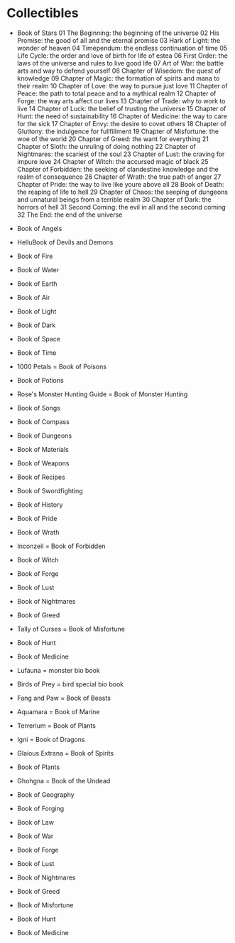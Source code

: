 # Collectibles

- Book of Stars
    01 The Beginning: the beginning of the universe
    02 His Promise: the good of all and the eternal promise
    03 Hark of Light: the wonder of heaven
    04 Timependum: the endless continuation of time
    05 Life Cycle: the order and love of birth for life of estea
    06 First Order: the laws of the universe and rules to live good life
    07 Art of War: the battle arts and way to defend yourself
    08 Chapter of Wisedom: the quest of knowledge
    09 Chapter of Magic: the formation of spirits and mana to their realm
    10 Chapter of Love: the way to pursue just love
    11 Chapter of Peace: the path to total peace and to a mythical realm
    12 Chapter of Forge: the way arts affect our lives
    13 Chapter of Trade: why to work to live
    14 Chapter of Luck: the belief of trusting the universe
    15 Chapter of Hunt: the need of sustainability
    16 Chapter of Medicine: the way to care for the sick
    17 Chapter of Envy: the desire to covet others
    18 Chapter of Gluttony: the indulgence for fullfillment
    19 Chapter of Misfortune: the woe of the world
    20 Chapter of Greed: the want for everything
    21 Chapter of Sloth: the unruling of doing nothing
    22 Chapter of Nightmares: the scariest of the soul
    23 Chapter of Lust: the craving for impure love
    24 Chapter of Witch: the accursed magic of black
    25 Chapter of Forbidden: the seeking of clandestine knowledge and the realm of consequence
    26 Chapter of Wrath: the true path of anger
    27 Chapter of Pride: the way to live like youre above all
    28 Book of Death: the reaping of life to hell
    29 Chapter of Chaos: the seeping of dungeons and unnatural beings from a terrible realm
    30 Chapter of Dark: the horrors of hell
    31 Second Coming: the evil in all and the second coming
    32 The End: the end of the universe

- Book of Angels
- HelluBook of Devils and Demons

- Book of Fire
- Book of Water
- Book of Earth
- Book of Air
- Book of Light
- Book of Dark
- Book of Space
- Book of Time
- 1000 Petals = Book of Poisons
- Book of Potions
- Rose's Monster Hunting Guide = Book of Monster Hunting
- Book of Songs
- Book of Compass
- Book of Dungeons
- Book of Materials
- Book of Weapons
- Book of Recipes
- Book of Swordfighting
- Book of History
- Book of Pride
- Book of Wrath
- Inconzeil = Book of Forbidden
- Book of Witch
- Book of Forge
- Book of Lust
- Book of Nightmares
- Book of Greed
- Tally of Curses = Book of Misfortune
- Book of Hunt
- Book of Medicine

- Lufauna = monster bio book
- Birds of Prey = bird special bio book
- Fang and Paw = Book of Beasts
- Aquamara = Book of Marine
- Terrerium = Book of Plants
- Igni = Book of Dragons
- Glaious Extrana = Book of Spirits 
- Book of Plants
- Ghohgna = Book of the Undead
- Book of Geography
- Book of Forging
- Book of Law
- Book of War
- Book of Forge
- Book of Lust
- Book of Nightmares
- Book of Greed
- Book of Misfortune
- Book of Hunt
- Book of Medicine